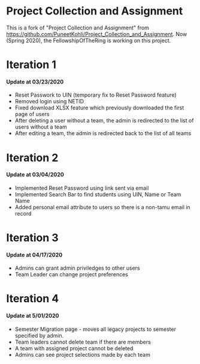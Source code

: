 # Project Collection and Assignment

This is a fork of "Project Collection and Assignment" from https://github.com/PuneetKohli/Project_Collection_and_Assignment. Now (Spring 2020), the FellowshipOfTheRing is working on this project.

Iteration 1 
===================
#### Update at 03/23/2020
 
 - Reset Passwork to UIN (temporary fix to Reset Password feature)
 - Removed login using NETID 
 - Fixed download XLSX feature which previously downloaded the first page of users
 - After deleting a user without a team, the admin is redirected to the list of users without a team
 - After editing a team, the admin is redirected back to the list of all teams

Iteration 2
===================
#### Update at 03/04/2020

 - Implemented Reset Password using link sent via email
 - Implemented Search Bar to find students using UIN, Name or Team Name
 - Added personal email attribute to users so there is a non-tamu email in record 

Iteration 3
===================
#### Update at 04/17/2020

 - Admins can grant admin priviledges to other users
 - Team Leader can change project preferences

Iteration 4
===================
#### Update at 5/01/2020

 - Semester Migration page - moves all legacy projects to semester specified by admin. 
 - Team leaders cannot delete team if there are members
 - A team with assigned project cannot be deleted
 - Admins can see project selections made by each team
 

